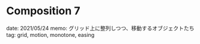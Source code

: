 # Composition 7

date: 2021/05/24
memo: グリッド上に整列しつつ、移動するオブジェクトたち
tag: grid, motion, monotone, easing
